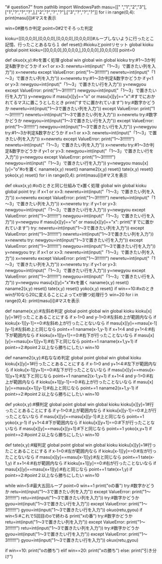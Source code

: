 "# question7" 
from pathlib import WindowsPath
masu=[[" ","1","2","3"],["1","?","?","?",],["2","?","?","?"],["3","?","?","?"]]
for i in range(0,4):
  print(masu[i])#マスを表示

win=0#勝ちか判定
point=0#2でそろった判定

kioku=[[0,0,0,0],[0,0,0,0],[0,0,0,0],[0,0,0,0]]#ループしないように行ったとこ記憶、行ったことあるなら１
def reset():#kiokuとpointリセット
  global kioku
  global point
  kioku=[[0,0,0,0],[0,0,0,0,],[0,0,0,0],[0,0,0,0]]
  point=0


def okuo(x,y):#oを置く処理
  global win
  global win
  global kioku
  try:#1～3か判定&数字かどうか
    if x<1 or x>3:
      newretu=int(input("「1～3」で置きたい列を入力"))
      x=newretu
  except  ValueError:
    print("1～3!!!!!!!")
    newretu=int(input("「1～3」で置きたい列を入力"))
    x=newretu
  try:#1～3か判定&数字かどうか
    if y<1 or y>3:
      newgyou=int(input("「1～3」で置きたい行を入力"))
      y=newgyou
  except  ValueError:
    print("1～3!!!!!!!")
    newgyou=int(input("「1～3」で置きたい行を入力"))
    y=newgyou
  if masu[x][y]=="o" or masu[x][y]=="x":#すでにおかれてるマスに置こうとしたとき
    print("すでに置かれています")
    try:#数字かどうか
      newretu=int(input("1～3で置きたい列を入力"))
    except  ValueError:
      print("1～3!!!!!!!")
      newretu=int(input("1～3で置きたい列を入力"))
    x=newretu
    try:#数字かどうか
      newgyou=int(input("1～3で置きたい行を入力"))
    except  ValueError:
      print("1～3!!!!!!!")
      newgyou=int(input("1～3で置きたい行を入力"))
    y=newgyou
    try:#1～3か判定&数字かどうか
      if x<1 or x>3:
        newretu=int(input("「1～3」で置きたい列を入力"))
        x=newretu
    except  ValueError:
      print("1～3!!!!!!!")
      newretu=int(input("「1～3」で置きたい列を入力"))
      x=newretu
    try:#1～3か判定&数字かどうか
      if y<1 or y>3:
        newgyou=int(input("「1～3」で置きたい行を入力"))
        y=newgyou
    except  ValueError:
      print("1～3!!!!!!!")
      newgyou=int(input("「1～3」で置きたい行を入力"))
      y=newgyou
  masu[x][y]="o"#oを置く
  naname(x,y)
  reset()
  naname2(x,y)
  reset()
  tate(x,y)
  reset()
  yoko(x,y)
  reset()
  for i in range(0,4):
    print(masu[i])#マスを表示

def okux(x,y):#oのときと同じ仕組みでx置く処理
  global win
  global kioku
  global point
  try:
    if x<1 or x>3:
      newretu=int(input("「1～3」で置きたい列を入力"))
      x=newretu
  except  ValueError:
    print("1～3!!!!!!!")
    newretu=int(input("「1～3」で置きたい列を入力"))
    x=newretu
  try:
    if y<1 or y>3:
      newgyou=int(input("「1～3」で置きたい行を入力"))
      y=newgyou
  except  ValueError:
    print("1～3!!!!!!!")
    newgyou=int(input("「1～3」で置きたい行を入力"))
    y=newgyou
  if masu[x][y]=="o" or masu[x][y]=="x":
    print("すでに置かれています")
    try:
      newretu=int(input("1～3で置きたい列を入力"))
    except  ValueError:
      print("1～3!!!!!!!")
      newretu=int(input("1～3で置きたい列を入力"))
    x=newretu
    try:
      newgyou=int(input("1～3で置きたい行を入力"))
    except  ValueError:
      print("1～3!!!!!!!")
      newgyou=int(input("1～3で置きたい行を入力"))
    y=newgyou
    try:
      if x<1 or x>3:
        newretu=int(input("「1～3」で置きたい列を入力"))
        x=newretu
    except  ValueError:
      print("1～3!!!!!!!")
      newretu=int(input("「1～3」で置きたい列を入力"))
      x=newretu
    try:
      if y<1 or y>3:
        newgyou=int(input("「1～3」で置きたい行を入力"))
        y=newgyou
    except  ValueError:
      print("1～3!!!!!!!")
      newgyou=int(input("「1～3」で置きたい行を入力"))
      y=newgyou
  masu[x][y]="x"#xを置く
  naname(x,y)
  reset()
  naname2(x,y)
  reset()
  tate(x,y)
  reset()
  yoko(x,y)
  reset()
  if win==10:#xのときwinが10なら20に変えることによってxが勝つ処理行う
    win=20
  for i in range(0,4):
    print(masu[i])#マスを表示


def naname(x,y):#左斜め判定
  global point
  global win
  global kioku
  kioku[x][y]=1#行ったことあることにする
  if x-1>0 and y-1>0:#左斜め上が範囲内なら
    if kioku[x-1][y-1]==0:#左斜め上が行ったことないなら
      if masu[x][y]==masu[x-1][y-1]:#左斜め上と同じなら
        point+=1
        naname(x-1,y-1)
  if x+1<4 and y+1<4:#右下が範囲内なら
    if kioku[x+1][y+1]==0:#右下が行ったことないなら
      if masu[x][y]==masu[x+1][y+1]:#右下と同じなら
        point+=1
        naname(x+1,y+1)
  if point>=2:#point２以上なら勝ちにしたい
    win=10


def naname2(x,y):#右ななめ判定
  global point
  global win
  global kioku
  kioku[x][y]=1#行ったことあることにする
  if x-1>0 and y+1<4:#左下が範囲内なら
    if kioku[x-1][y+1]==0:#左下が行ったことないなら
      if masu[x][y]==masu[x-1][y+1]:#左下と同じなら
        point+=1
        naname2(x-1,y+1)
  if x+1<4 and y-1>0:#右上が範囲内なら
    if kioku[x+1][y-1]==0:#右上が行ったことないなら
      if masu[x][y]==masu[x+1][y-1]:#右上と同じなら
        point+=1
        naname2(x+1,y-1)
  if point>=2:#point２以上なら勝ちにしたい
    win=10

def yoko(x,y):#横判定
  global point
  global win
  global kioku
  kioku[x][y]=1#行ったことあることにする
  if y-1>0:#上が範囲内なら
    if kioku[x][y-1]==0:#上が行ったことないなら
      if masu[x][y]==masu[x][y-1]:#上と同じなら
        point+=1
        yoko(x,y-1)
  if y+1<4:#下が範囲内なら
    if kioku[x][y+1]==0:#下が行ったことないなら
      if masu[x][y]==masu[x][y+1]:#下と同じなら
        point+=1
        yoko(x,y+1)
  if point>=2:#point２以上なら勝ちにしたい
    win=10

def tate(x,y):#縦判定
  global point
  global win
  global kioku
  kioku[x][y]=1#行ったことあることにする
  if x-1>0:#左が範囲内なら
    if kioku[x-1][y]==0:#左が行ったことないなら
      if masu[x][y]==masu[x-1][y]:#左と同じなら
        point+=1
        tate(x-1,y)
  if x+1<4:#右が範囲内なら
    if kioku[x+1][y]==0:#右が行ったことないなら
      if masu[x][y]==masu[x+1][y]:#右と同じなら
        point+=1
        tate(x+1,y)
  if point>=2:#point２以上なら勝ちにしたい
    win=10

while win<5:#最大五回ループ
  point=0
  win+=1
  print("oの番")
  try:#数字かどうか
    retu=int(input("1～3で置きたい列を入力"))
  except  ValueError:
    print("1～3!!!!!!!")
    retu=int(input("1～3で置きたい列を入力"))
  try:#数字かどうか
    gyou=int(input("1～3で置きたい行を入力"))
  except  ValueError:
    print("1～3!!!!!!!")
    gyou=int(input("1～3で置きたい行を入力"))
  okuo(retu,gyou)
  if win<5:#これで5回目のoで終わる
    print("xの番")
    try:#数字かどうか
      retu=int(input("1～3で置きたい列を入力"))
    except  ValueError:
      print("1～3!!!!!!!")
      retu=int(input("1～3で置きたい列を入力"))
    try:#数字かどうか
      gyou=int(input("1～3で置きたい行を入力"))
    except  ValueError:
      print("1～3!!!!!!!")
      gyou=int(input("1～3で置きたい行を入力"))
    okux(retu,gyou)

if win==10:
  print("oの勝ち")
elif win==20:
  print("xの勝ち")
else:
  print("引き分け")





